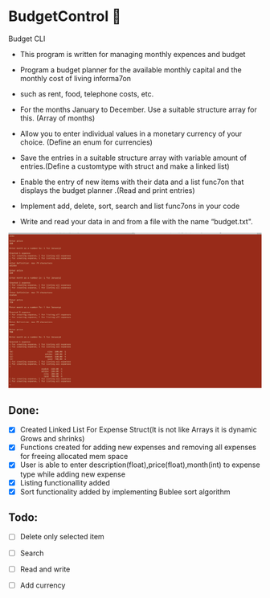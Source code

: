 # BudgetControl :maple_leaf:

Budget CLI


 
*  This program is written for managing monthly expences and budget
 
*  Program a budget planner for the available monthly capital and the monthly cost of living informa7on 
*  such as rent, food, telephone costs, etc.

*  For the months January to December. Use a suitable structure array for this. (Array of months)

*  Allow you to enter individual values in a monetary currency of your choice. (Define an enum for currencies)

*  Save the entries in a suitable structure array with variable amount of entries.(Define a customtype with struct and make a linked list)

*  Enable the entry of new items with their data and a list func7on that displays the budget planner .(Read and print entries)

*  Implement add, delete, sort, search and list func7ons in your code

*  Write and read your data in and from a file with the name “budget.txt".
 
 ![Budget Screenshot](./Screenshot.png)
 
## Done:
   * [x] Created Linked List For Expense Struct(It is not like Arrays it is dynamic Grows and shrinks)
   * [x] Functions created for adding new expenses and removing all expenses for freeing allocated mem space
   * [x] User is able to enter description(float),price(float),month(int) to expense type while adding new expense
   * [x] Listing functionallity added
   * [x] Sort functionality added by implementing Bublee sort algorithm

## Todo:
   * [ ] Delete only selected item
   * [ ] Search
   * [ ] Read and write
   * [ ] Add currency

 
 

      
      


      
